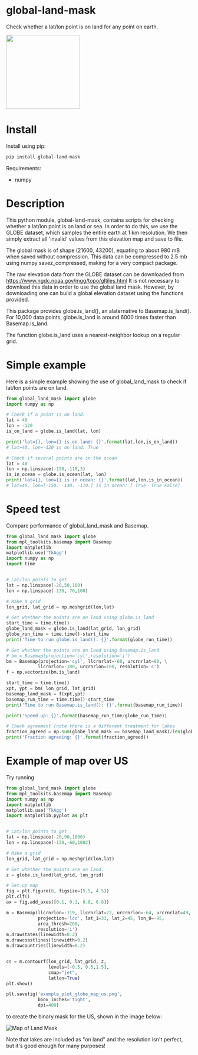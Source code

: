 # global-land-mask
Check whether a lat/lon point is on land for any point on earth.

<img src="https://github.com/toddkarin/global-land-mask/blob/master/example_plot_globe_map_us.png" width="200">

# Install

Install using pip:
```bash
pip install global-land-mask
```

Requirements:
- numpy  

# Description
This python module, global-land-mask, contains scripts for checking whether a lat/lon point is on land or sea. In order to do this, we use the GLOBE dataset, which samples the entire earth at 1 km resolution. We then simply extract all 'invalid' values from this elevation map and save to file.

The global mask is of shape (21600, 43200), equating to about 980 mB when saved without compression. This data can be compressed to 2.5 mb using numpy savez_compressed, making for a very compact package.

The raw elevation data from the GLOBE dataset can be downloaded from 
https://www.ngdc.noaa.gov/mgg/topo/gltiles.html
It is not necessary to download this data in order to use the global land mask. However, by downloading one can build a global elevation dataset using the functions provided.

This package provides globe.is_land(), an alaternative to Basemap.is_land(). For 10,000 data points, globe.is_land is around 6000 times faster than Basemap.is_land.

The function globe.is_land uses a nearest-neighbor lookup on a regular grid.  



# Simple example

Here is a simple example showing the use of global_land_mask to check if lat/lon points are on land.
```python
from global_land_mask import globe
import numpy as np

# Check if a point is on land:
lat = 40
lon = -120
is_on_land = globe.is_land(lat, lon)

print('lat={}, lon={} is on land: {}'.format(lat,lon,is_on_land))
# lat=40, lon=-120 is on land: True

# Check if several points are in the ocean
lat = 40
lon = np.linspace(-150,-110,3)
is_in_ocean = globe.is_ocean(lat, lon)
print('lat={}, lon={} is in ocean: {}'.format(lat,lon,is_in_ocean))
# lat=40, lon=[-150. -130. -110.] is in ocean: [ True  True False]

```

# Speed test

Compare performance of global_land_mask and Basemap.
```python
from global_land_mask import globe
from mpl_toolkits.basemap import Basemap
import matplotlib
matplotlib.use('TkAgg')
import numpy as np
import time


# Lat/lon points to get
lat = np.linspace(-20,50,100)
lon = np.linspace(-130,-70,100)

# Make a grid
lon_grid, lat_grid = np.meshgrid(lon,lat)

# Get whether the points are on land using globe.is_land
start_time = time.time()
globe_land_mask = globe.is_land(lat_grid, lon_grid)
globe_run_time = time.time()-start_time
print('Time to run globe.is_land(): {}'.format(globe_run_time))

# Get whether the points are on land using Basemap.is_land
# bm = Basemap(projection='cyl',resolution='i')
bm = Basemap(projection='cyl', llcrnrlat=-60, urcrnrlat=90, \
            llcrnrlon=-180, urcrnrlon=180, resolution='c')
f = np.vectorize(bm.is_land)

start_time = time.time()
xpt, ypt = bm( lon_grid, lat_grid)
basemap_land_mask = f(xpt,ypt)
basemap_run_time = time.time()-start_time
print('Time to run Basemap.is_land(): {}'.format(basemap_run_time))

print('Speed up: {}'.format(basemap_run_time/globe_run_time))

# Check agreement (note there is a different treatment for lakes
fraction_agreed = np.sum(globe_land_mask == basemap_land_mask)/len(globe_land_mask.flatten())
print('Fraction agreeing: {}'.format(fraction_agreed))
```

# Example of map over US

Try running

```python
from global_land_mask import globe
from mpl_toolkits.basemap import Basemap
import numpy as np
import matplotlib
matplotlib.use('TkAgg')
import matplotlib.pyplot as plt


# Lat/lon points to get
lat = np.linspace(-20,90,1000)
lon = np.linspace(-130,-60,1002)

# Make a grid
lon_grid, lat_grid = np.meshgrid(lon,lat)

# Get whether the points are on land.
z = globe.is_land(lat_grid, lon_grid)

# Set up map
fig = plt.figure(0, figsize=(5.5, 4.5))
plt.clf()
ax = fig.add_axes([0.1, 0.1, 0.8, 0.8])

m = Basemap(llcrnrlon=-119, llcrnrlat=22, urcrnrlon=-64, urcrnrlat=49,
            projection='lcc', lat_1=33, lat_2=45, lon_0=-95,
            area_thresh=200,
            resolution='i')
m.drawstates(linewidth=0.2)
m.drawcoastlines(linewidth=0.2)
m.drawcountries(linewidth=0.2)


cs = m.contourf(lon_grid, lat_grid, z,
                levels=[-0.5, 0.5,1.5],
                cmap="jet",
                latlon=True)
plt.show()

plt.savefig('example_plot_globe_map_us.png',
            bbox_inches='tight',
            dpi=400)

```

to create the binary mask for the US, shown in the image below:

![Map of Land Mask](https://github.com/toddkarin/global-land-mask/blob/master/example_plot_globe_map_us.png "Map of Land Mask")

Note that lakes are included as "on land" and the resolution isn't perfect, but it's good enough for many purposes!